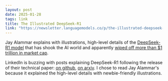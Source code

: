 ```yaml
---
layout: post
date: 2025-01-28
tags: link
title: The Illustrated DeepSeek-R1
link: "https://newsletter.languagemodels.co/p/the-illustrated-deepseek-r1"
---
```


Jay Alammar explains with illustrations, high-level details of the [DeepSeek-R1 model](https://api-docs.deepseek.com/news/news250120) that has shook the AI world and apparently [wiped off more than $1 trillion in market cap](https://fortune.com/2025/01/27/deepseek-buzz-puts-tech-stocks-on-track-for-1-trillion-wipeout/). 

LinkedIn is buzzing with posts explaining DeepSeek-R1 following the release of their technical paper: [on github](https://github.com/deepseek-ai/DeepSeek-R1/blob/main/DeepSeek_R1.pdf), [on arxiv](https://arxiv.org/pdf/2501.12948). I chose to read Jay Alammar's because it explained the high-level details with newbie-friendly illustrations.